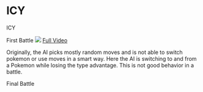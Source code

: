 # ICY
ICY

First Battle
![](https://github.com/KenanRustamov/ICY/blob/master/First%20Battle%20Against%20Max%20Damage.gif)
[Full Video](https://share.vidyard.com/watch/fypKt597xtaqtZ9fPcbE9T?)

Originally, the AI picks mostly random moves and is not able to switch pokemon or use moves in a smart way. Here the AI is switching to and from a Pokemon while losing the type advantage. This is not good behavior in a battle.

Final Battle
